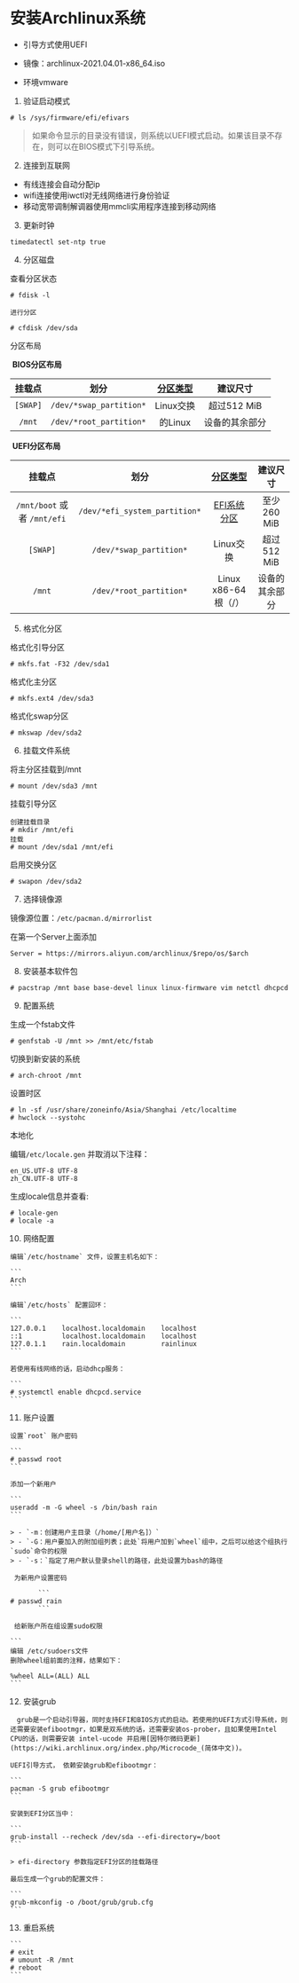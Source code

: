 # 安装Archlinux系统

- 引导方式使用UEFI
- 镜像：archlinux-2021.04.01-x86_64.iso

- 环境vmware



1.  验证启动模式

   ```
   # ls /sys/firmware/efi/efivars
   ```

   > 如果命令显示的目录没有错误，则系统以UEFI模式启动。如果该目录不存在，则可以在BIOS模式下引导系统。

2.  连接到互联网
   - 有线连接会自动分配ip
   - wifi连接使用iwctl对无线网络进行身份验证
   - 移动宽带调制解调器使用mmcli实用程序连接到移动网络

3.  更新时钟

   ```
   timedatectl set-ntp true
   ```

4.   分区磁盘

   查看分区状态

   ```
   # fdisk -l
   ```

    进行分区

   ```
   # cfdisk /dev/sda
   ```

   分区布局

   ​                                                                                                                         <b>BIOS分区布局</b>

   |  挂载点  |          划分           | [分区类型](https://en.wikipedia.org/wiki/Partition_type) |    建议尺寸    |
   | :------: | :---------------------: | :------------------------------------------------------: | :------------: |
   | `[SWAP]` | `/dev/*swap_partition*` |                        Linux交换                         |  超过512 MiB   |
   |  `/mnt`  | `/dev/*root_partition*` |                         的Linux                          | 设备的其余部分 |

   ​                                                                                                                       <b>UEFI分区布局</b>

   |           挂载点            |             划分              | [分区类型](https://en.wikipedia.org/wiki/GUID_Partition_Table#Partition_type_GUIDs) |    建议尺寸    |
   | :-------------------------: | :---------------------------: | :----------------------------------------------------------: | :------------: |
   | `/mnt/boot` 或者 `/mnt/efi` | `/dev/*efi_system_partition*` | [EFI系统分区](https://wiki.archlinux.org/index.php/EFI_system_partition) |  至少260 MiB   |
   |          `[SWAP]`           |    `/dev/*swap_partition*`    |                          Linux交换                           |  超过512 MiB   |
   |           `/mnt`            |    `/dev/*root_partition*`    |                     Linux x86-64根（/）                      | 设备的其余部分 |

5.  格式化分区

   格式化引导分区

   ```
   # mkfs.fat -F32 /dev/sda1
   ```

   格式化主分区

   ```
   # mkfs.ext4 /dev/sda3
   ```

   格式化swap分区

   ```
   # mkswap /dev/sda2
   ```

6.  挂载文件系统

   将主分区挂载到/mnt

   ```
   # mount /dev/sda3 /mnt
   ```

   挂载引导分区

   ```
   创建挂载目录
   # mkdir /mnt/efi
   挂载
   # mount /dev/sda1 /mnt/efi
   ```

   启用交换分区

   ```
   # swapon /dev/sda2
   ```

7.  选择镜像源

   镜像源位置：`/etc/pacman.d/mirrorlist`

   在第一个Server上面添加

   ```
   Server = https://mirrors.aliyun.com/archlinux/$repo/os/$arch
   ```

8.  安装基本软件包

   ```
   # pacstrap /mnt base base-devel linux linux-firmware vim netctl dhcpcd
   ```

9.  配置系统

   生成一个fstab文件

   ```
   # genfstab -U /mnt >> /mnt/etc/fstab
   ```

   切换到新安装的系统

   ```
   # arch-chroot /mnt
   ```

   设置时区

   ```
   # ln -sf /usr/share/zoneinfo/Asia/Shanghai /etc/localtime
   # hwclock --systohc
   ```

   本地化

   编辑`/etc/locale.gen` 并取消以下注释：

   ```
   en_US.UTF-8 UTF-8
   zh_CN.UTF-8 UTF-8
   ```

   生成locale信息并查看:

   ```
   # locale-gen
   # locale -a
   ```

10.  网络配置

    编辑`/etc/hostname` 文件，设置主机名如下：

    ```
    Arch
    ```

    编辑`/etc/hosts` 配置回环：

    ```
    127.0.0.1    localhost.localdomain    localhost
    ::1          localhost.localdomain    localhost
    127.0.1.1    rain.localdomain    	  rainlinux
    ```

    若使用有线网络的话，启动dhcp服务：

    ```
    # systemctl enable dhcpcd.service
    ```

11.   账户设置

    设置`root` 账户密码

    ```
    # passwd root
    ```

    添加一个新用户

    ```
    useradd -m -G wheel -s /bin/bash rain
    ```

    > - `-m：创建用户主目录（/home/[用户名]）`
    > - `-G：用户要加入的附加组列表；此处`将用户加到`wheel`组中，之后可以给这个组执行`sudo`命令的权限
    > - `-s：`指定了用户默认登录shell的路径，此处设置为bash的路径

     为新用户设置密码

           ```
    # passwd rain
           ```

     给新账户所在组设置sudo权限

    ```
    编辑 /etc/sudoers文件 
    删除wheel组前面的注释，结果如下：
    
    %wheel ALL=(ALL) ALL
    ```

12.  安装grub

    　grub是一个启动引导器，同时支持EFI和BIOS方式的启动。若使用的UEFI方式引导系统，则还需要安装efibootmgr，如果是双系统的话，还需要安装os-prober，且如果使用Intel CPU的话，则需要安装 intel-ucode 并启用[因特尔微码更新](https://wiki.archlinux.org/index.php/Microcode_(简体中文))。

    UEFI引导方式， 依赖安装grub和efibootmgr：

    ```
    pacman -S grub efibootmgr
    ```

    安装到EFI分区当中：

    ```
    grub-install --recheck /dev/sda --efi-directory=/boot
    ```

    > efi-directory 参数指定EFI分区的挂载路径

    最后生成一个grub的配置文件：

    ```
    grub-mkconfig -o /boot/grub/grub.cfg
    ```

13.  重启系统

    ```
    # exit
    # umount -R /mnt
    # reboot
    ```

    



